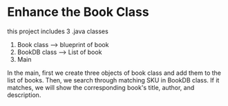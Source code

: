 # Enhance the Book Class

this project includes 3 .java classes

1. Book class --> blueprint of book
2. BookDB class --> List of book
3. Main

In the main, first we create three objects of book class and add them to the list of books.
Then, we search through matching SKU in BookDB class. If it matches, we will show the corresponding book's title,
author, and description. 